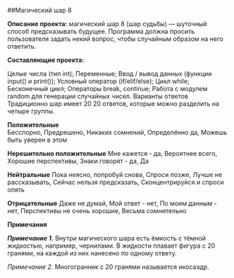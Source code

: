##Магический шар 8

**Описание проекта:** магический шар 8 (шар судьбы) — шуточный способ предсказывать будущее. Программа должна просить пользователя задать некий вопрос, чтобы случайным образом на него ответить.

**Составляющие проекта:**

Целые числа (тип int);
Переменные;
Ввод / вывод данных (функции input() и print());
Условный оператор (if/elif/else);
Цикл while;
Бесконечный цикл;
Операторы break, continue;
Работа с модулем random для генерации случайных чисел.
Варианты ответов
Традиционно шар имеет 
20
20 ответов, которые можно разделить на четыре группы.

**Положительные**	
Бесспорно, Предрешено, Никаких сомнений, Определённо да, Можешь быть уверен в этом

**Нерешительно положительные**
Мне кажется - да, Вероятнее всего, Хорошие перспективы, Знаки говорят - да, Да

**Нейтральные**	
Пока неясно, попробуй снова, Спроси позже, Лучше не рассказывать, Сейчас нельзя предсказать, Сконцентрируйся и спроси опять
	
**Отрицательные**
Даже не думай, Мой ответ - нет, По моим данным - нет, Перспективы не очень хорошие, Весьма сомнительно

**Примечания**

_**_Примечание 1._**_ Внутри магического шара есть ёмкость с тёмной жидкостью, например, чернилами. В жидкости плавает фигура с 20 гранями, на каждой из них нанесено по одному ответу.

_Примечание 2._ Многогранник с 20 гранями называется икосаэдр.